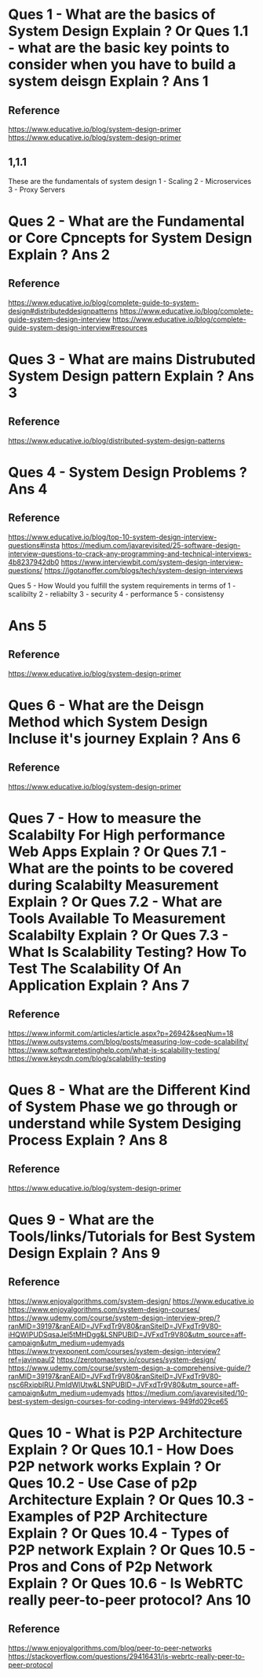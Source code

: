 Ques 1 - What are the basics of System Design Explain ?
Or
Ques 1.1 - what are the basic key points to consider when you have to build a system deisgn  Explain ?
Ans 1
=====
Reference
----------
https://www.educative.io/blog/system-design-primer
https://www.educative.io/blog/system-design-primer




1,1.1
------
These are the fundamentals of system design
1 - Scaling 
2 - Microservices
3 - Proxy Servers



Ques 2 - What are the Fundamental or Core Cpncepts for System Design Explain ?
Ans 2
=====
Reference
---------
https://www.educative.io/blog/complete-guide-to-system-design#distributeddesignpatterns
https://www.educative.io/blog/complete-guide-system-design-interview
https://www.educative.io/blog/complete-guide-system-design-interview#resources



Ques 3 - What are mains Distrubuted System Design pattern Explain ?
Ans 3
=====
Reference
---------
https://www.educative.io/blog/distributed-system-design-patterns



Ques 4 - System Design Problems ?
Ans 4
=====
Reference
---------
https://www.educative.io/blog/top-10-system-design-interview-questions#insta
https://medium.com/javarevisited/25-software-design-interview-questions-to-crack-any-programming-and-technical-interviews-4b8237942db0
https://www.interviewbit.com/system-design-interview-questions/
https://igotanoffer.com/blogs/tech/system-design-interviews



Ques 5 - How Would you fulfill the system requirements in terms of
1 - scalibilty
2 - reliabilty
3 - security
4 - performance
5 - consistensy

Ans 5
=====
Reference
---------
https://www.educative.io/blog/system-design-primer




Ques 6 - What are the Deisgn Method which System Design Incluse it's journey Explain ?
Ans 6
=====
Reference
---------
https://www.educative.io/blog/system-design-primer




Ques 7 - How to measure the Scalabilty For High performance Web Apps Explain ?
Or
Ques 7.1 - What are the points to be covered during Scalabilty Measurement Explain ?
Or
Ques 7.2 - What are Tools Available To Measurement Scalabilty Explain ? 
Or
Ques 7.3 - What Is Scalability Testing? How To Test The Scalability Of An Application Explain ?
Ans 7
=====
Reference
---------
https://www.informit.com/articles/article.aspx?p=26942&seqNum=18
https://www.outsystems.com/blog/posts/measuring-low-code-scalability/
https://www.softwaretestinghelp.com/what-is-scalability-testing/
https://www.keycdn.com/blog/scalability-testing




Ques 8 - What are the Different Kind of System Phase we go through or understand while System Desiging Process Explain ?
Ans 8
=====
Reference
----------
https://www.educative.io/blog/system-design-primer



Ques 9 - What are the Tools/links/Tutorials for Best System Design  Explain ?
Ans 9
=====
Reference
---------
https://www.enjoyalgorithms.com/system-design/
https://www.educative.io
https://www.enjoyalgorithms.com/system-design-courses/
https://www.udemy.com/course/system-design-interview-prep/?ranMID=39197&ranEAID=JVFxdTr9V80&ranSiteID=JVFxdTr9V80-iHQWIPUDSqsaJel5tMHDgg&LSNPUBID=JVFxdTr9V80&utm_source=aff-campaign&utm_medium=udemyads
https://www.tryexponent.com/courses/system-design-interview?ref=javinpaul2
https://zerotomastery.io/courses/system-design/
https://www.udemy.com/course/system-design-a-comprehensive-guide/?ranMID=39197&ranEAID=JVFxdTr9V80&ranSiteID=JVFxdTr9V80-nsc6RxipblRU.PmIdWlUtw&LSNPUBID=JVFxdTr9V80&utm_source=aff-campaign&utm_medium=udemyads
https://medium.com/javarevisited/10-best-system-design-courses-for-coding-interviews-949fd029ce65



Ques 10 - What is P2P Architecture Explain ?
Or
Ques 10.1 - How Does P2P network works Explain ?
Or
Ques 10.2 - Use Case of p2p Architecture Explain ?
Or
Ques 10.3 - Examples of P2P Architecture Explain ?
Or
Ques 10.4 - Types of P2P network Explain ?
Or
Ques 10.5 - Pros and Cons of P2p Network Explain ?
Or
Ques 10.6 - Is WebRTC really peer-to-peer protocol?
Ans 10
======
Reference
---------
https://www.enjoyalgorithms.com/blog/peer-to-peer-networks
https://stackoverflow.com/questions/29416431/is-webrtc-really-peer-to-peer-protocol

